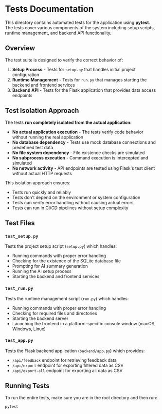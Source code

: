 

# Tests Documentation

This directory contains automated tests for the application using **pytest**. The tests cover various components of the system including setup scripts, runtime management, and backend API functionality.

## Overview

The test suite is designed to verify the correct behavior of:

1. **Setup Process** - Tests for `setup.py` that handles initial project configuration
2. **Runtime Management** - Tests for `run.py` that manages starting the backend and frontend services
3. **Backend API** - Tests for the Flask application that provides data access endpoints

## Test Isolation Approach

The tests **run completely isolated from the actual application**:

- **No actual application execution** - The tests verify code behavior without running the real application
- **No database dependency** - Tests use mock database connections and predefined test data
- **No file system dependency** - File existence checks are simulated
- **No subprocess execution** - Command execution is intercepted and simulated
- **No network activity** - API endpoints are tested using Flask's test client without actual HTTP requests

This isolation approach ensures:
- Tests run quickly and reliably
- Tests don't depend on the environment or system configuration
- Tests can verify error handling without causing actual errors
- Tests can run in CI/CD pipelines without setup complexity

## Test Files

### `test_setup.py`

Tests the project setup script (`setup.py`) which handles:

- Running commands with proper error handling
- Checking for the existence of the SQLite database file
- Prompting for AI summary generation
- Running the AI setup process
- Starting the backend and frontend services

### `test_run.py`

Tests the runtime management script (`run.py`) which handles:

- Running commands with proper error handling
- Checking for required files and directories
- Starting the backend server
- Launching the frontend in a platform-specific console window (macOS, Windows, Linux)

### `test_app.py`

Tests the Flask backend application (`backend/app.py`) which provides:

- `/api/feedback` endpoint for retrieving feedback data
- `/api/export` endpoint for exporting filtered data as CSV
- `/api/export-all` endpoint for exporting all data as CSV

## Running Tests

To run the entire tests, make sure you are in the root directory and then run:

```bash
pytest
